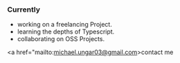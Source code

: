 ### Currently
- working on a freelancing Project.
- learning the depths of Typescript.
- collaborating on OSS Projects.

<a href="mailto:michael.ungar03@gmail.com>contact me</a>
